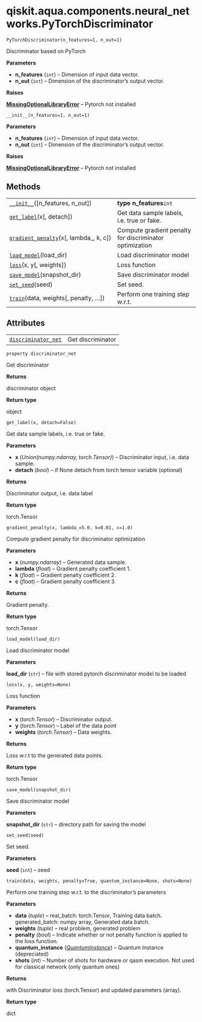 <span id="qiskit-aqua-components-neural-networks-pytorchdiscriminator" />

# qiskit.aqua.components.neural\_networks.PyTorchDiscriminator

<span id="undefined" />

`PyTorchDiscriminator(n_features=1, n_out=1)`

Discriminator based on PyTorch

**Parameters**

*   **n\_features** (`int`) – Dimension of input data vector.
*   **n\_out** (`int`) – Dimension of the discriminator’s output vector.

**Raises**

[**MissingOptionalLibraryError**](qiskit.aqua.MissingOptionalLibraryError#qiskit.aqua.MissingOptionalLibraryError "qiskit.aqua.MissingOptionalLibraryError") – Pytorch not installed

<span id="undefined" />

`__init__(n_features=1, n_out=1)`

**Parameters**

*   **n\_features** (`int`) – Dimension of input data vector.
*   **n\_out** (`int`) – Dimension of the discriminator’s output vector.

**Raises**

[**MissingOptionalLibraryError**](qiskit.aqua.MissingOptionalLibraryError#qiskit.aqua.MissingOptionalLibraryError "qiskit.aqua.MissingOptionalLibraryError") – Pytorch not installed

## Methods

|                                                                                                                                                                                                          |                                                         |
| -------------------------------------------------------------------------------------------------------------------------------------------------------------------------------------------------------- | ------------------------------------------------------- |
| [`__init__`](#qiskit.aqua.components.neural_networks.PyTorchDiscriminator.__init__ "qiskit.aqua.components.neural_networks.PyTorchDiscriminator.__init__")(\[n\_features, n\_out])                       | **type n\_features**`int`                               |
| [`get_label`](#qiskit.aqua.components.neural_networks.PyTorchDiscriminator.get_label "qiskit.aqua.components.neural_networks.PyTorchDiscriminator.get_label")(x\[, detach])                              | Get data sample labels, i.e. true or fake.              |
| [`gradient_penalty`](#qiskit.aqua.components.neural_networks.PyTorchDiscriminator.gradient_penalty "qiskit.aqua.components.neural_networks.PyTorchDiscriminator.gradient_penalty")(x\[, lambda\_, k, c]) | Compute gradient penalty for discriminator optimization |
| [`load_model`](#qiskit.aqua.components.neural_networks.PyTorchDiscriminator.load_model "qiskit.aqua.components.neural_networks.PyTorchDiscriminator.load_model")(load\_dir)                              | Load discriminator model                                |
| [`loss`](#qiskit.aqua.components.neural_networks.PyTorchDiscriminator.loss "qiskit.aqua.components.neural_networks.PyTorchDiscriminator.loss")(x, y\[, weights])                                         | Loss function                                           |
| [`save_model`](#qiskit.aqua.components.neural_networks.PyTorchDiscriminator.save_model "qiskit.aqua.components.neural_networks.PyTorchDiscriminator.save_model")(snapshot\_dir)                          | Save discriminator model                                |
| [`set_seed`](#qiskit.aqua.components.neural_networks.PyTorchDiscriminator.set_seed "qiskit.aqua.components.neural_networks.PyTorchDiscriminator.set_seed")(seed)                                         | Set seed.                                               |
| [`train`](#qiskit.aqua.components.neural_networks.PyTorchDiscriminator.train "qiskit.aqua.components.neural_networks.PyTorchDiscriminator.train")(data, weights\[, penalty, …])                          | Perform one training step w\.r.t.                       |

## Attributes

|                                                                                                                                                                                       |                   |
| ------------------------------------------------------------------------------------------------------------------------------------------------------------------------------------- | ----------------- |
| [`discriminator_net`](#qiskit.aqua.components.neural_networks.PyTorchDiscriminator.discriminator_net "qiskit.aqua.components.neural_networks.PyTorchDiscriminator.discriminator_net") | Get discriminator |

<span id="undefined" />

`property discriminator_net`

Get discriminator

**Returns**

discriminator object

**Return type**

object

<span id="undefined" />

`get_label(x, detach=False)`

Get data sample labels, i.e. true or fake.

**Parameters**

*   **x** (*Union(numpy.ndarray, torch.Tensor)*) – Discriminator input, i.e. data sample.
*   **detach** (*bool*) – if None detach from torch tensor variable (optional)

**Returns**

Discriminator output, i.e. data label

**Return type**

torch.Tensor

<span id="undefined" />

`gradient_penalty(x, lambda_=5.0, k=0.01, c=1.0)`

Compute gradient penalty for discriminator optimization

**Parameters**

*   **x** (*numpy.ndarray*) – Generated data sample.
*   **lambda** (*float*) – Gradient penalty coefficient 1.
*   **k** (*float*) – Gradient penalty coefficient 2.
*   **c** (*float*) – Gradient penalty coefficient 3.

**Returns**

Gradient penalty.

**Return type**

torch.Tensor

<span id="undefined" />

`load_model(load_dir)`

Load discriminator model

**Parameters**

**load\_dir** (`str`) – file with stored pytorch discriminator model to be loaded

<span id="undefined" />

`loss(x, y, weights=None)`

Loss function

**Parameters**

*   **x** (*torch.Tensor*) – Discriminator output.
*   **y** (*torch.Tensor*) – Label of the data point
*   **weights** (*torch.Tensor*) – Data weights.

**Returns**

Loss w\.r.t to the generated data points.

**Return type**

torch.Tensor

<span id="undefined" />

`save_model(snapshot_dir)`

Save discriminator model

**Parameters**

**snapshot\_dir** (`str`) – directory path for saving the model

<span id="undefined" />

`set_seed(seed)`

Set seed.

**Parameters**

**seed** (`int`) – seed

<span id="undefined" />

`train(data, weights, penalty=True, quantum_instance=None, shots=None)`

Perform one training step w\.r.t. to the discriminator’s parameters

**Parameters**

*   **data** (*tuple*) – real\_batch: torch.Tensor, Training data batch. generated\_batch: numpy array, Generated data batch.
*   **weights** (*tuple*) – real problem, generated problem
*   **penalty** (*bool*) – Indicate whether or not penalty function is applied to the loss function.
*   **quantum\_instance** ([*QuantumInstance*](qiskit.aqua.QuantumInstance#qiskit.aqua.QuantumInstance "qiskit.aqua.QuantumInstance")) – Quantum Instance (depreciated)
*   **shots** (*int*) – Number of shots for hardware or qasm execution. Not used for classical network (only quantum ones)

**Returns**

with Discriminator loss (torch.Tensor) and updated parameters (array).

**Return type**

dict
